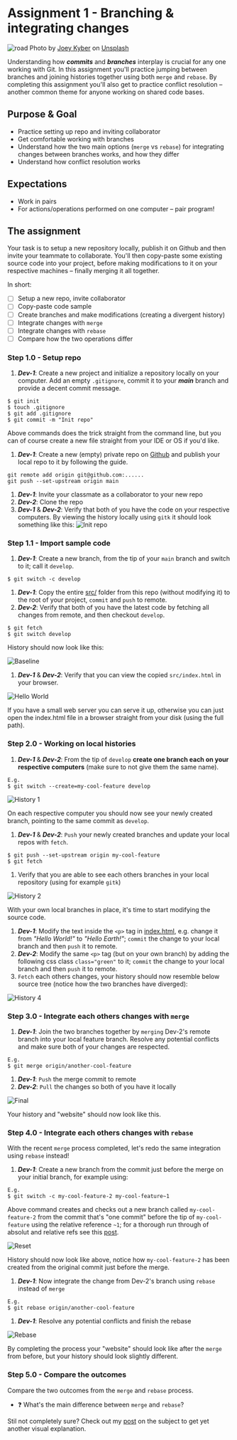 # Assignment 1 - Branching & integrating changes
![road](./docs/main.jpeg)
Photo by [Joey Kyber](https://unsplash.com/@jtkyber1?utm_source=unsplash&utm_medium=referral&utm_content=creditCopyText) on [Unsplash](https://unsplash.com/s/photos/traffic?utm_source=unsplash&utm_medium=referral&utm_content=creditCopyText)

Understanding how **_commits_** and **_branches_** interplay is crucial for any one working with Git. In this assignment you'll practice jumping between branches and joining histories together using both `merge` and `rebase`. By completing this assignment you'll also get to practice conflict resolution – another common theme for anyone working on shared code bases.

## Purpose & Goal
- Practice setting up repo and inviting collaborator
- Get comfortable working with branches
- Understand how the two main options (`merge` vs `rebase`) for integrating changes between branches works, and how they differ
- Understand how conflict resolution works

## Expectations
- Work in pairs
- For actions/operations performed on one computer – pair program!

## The assignment
Your task is to setup a new repository locally, publish it on Github and then invite your teammate to collaborate. You'll then copy-paste some existing source code into your project, before making modifications to it on your respective machines – finally merging it all together.

In short:
- [ ] Setup a new repo, invite collaborator
- [ ] Copy-paste code sample
- [ ] Create branches and make modifications (creating a divergent history)
- [ ] Integrate changes with `merge`
- [ ] Integrate changes with `rebase`
- [ ] Compare how the two operations differ

### Step 1.0 - Setup repo
1. **_Dev-1_**: Create a new project and initialize a repository locally on your computer. Add an empty `.gitignore`, commit it to your *__main__* branch and provide a decent commit message.
```
$ git init
$ touch .gitignore
$ git add .gitignore
$ git commit -m "Init repo"
```
Above commands does the trick straight from the command line, but you can of course create a new file straight from your IDE or OS if you'd like.

1. **_Dev-1_**: Create a new (empty) private repo on [Github](https://github.com/new) and publish your local repo to it by following the guide.
```
git remote add origin git@github.com:......
git push --set-upstream origin main
```

1. **_Dev-1_**: Invite your classmate as a collaborator to your new repo
1. **_Dev-2_**: Clone the repo
1. **_Dev-1_** & **_Dev-2_**: Verify that both of you have the code on your respective computers. By viewing the history locally using `gitk` it should look something like this:
![Init repo](./docs/init-repo.png)

### Step 1.1 - Import sample code
1. **_Dev-1_**: Create a new branch, from the tip of your `main` branch and switch to it; call it `develop`.
```
$ git switch -c develop
```

1. **_Dev-1_**: Copy the entire [src/](./src) folder from this repo (without modifying it) to the root of your project, `commit` and `push` to remote.
1. **_Dev-2_**: Verify that both of you have the latest code by fetching all changes from remote, and then checkout `develop`.
```
$ git fetch
$ git switch develop
```
History should now look like this:

  ![Baseline](./docs/baseline.png)

1. **_Dev-1_** & **_Dev-2_**: Verify that you can view the copied `src/index.html` in your browser.

  ![Hello World](./docs/hello-world.png)

  If you have a small web server you can serve it up, otherwise you can just open the index.html file in a browser straight from your disk (using the full path).

### Step 2.0 - Working on local histories
1. **_Dev-1_** & **_Dev-2_**: From the tip of `develop` **create one branch each on your respective computers** (make sure to not give them the same name).
```
E.g.
$ git switch --create=my-cool-feature develop
```

  ![History 1](./docs/history-1.png)

  On each respective computer you should now see your newly created branch, pointing to the same commit as `develop`.

1. **_Dev-1_** & **_Dev-2_**: `Push` your newly created branches and update your local repos with `fetch`.
```
$ git push --set-upstream origin my-cool-feature
$ git fetch
```
1. Verify that you are able to see each others branches in your local repository (using for example `gitk`)

  ![History 2](./docs/history-2.png)

  With your own local branches in place, it's time to start modifying the source code.

1. **_Dev-1_**: Modify the text inside the `<p>` tag in [index.html](./index.html), e.g. change it from _"Hello World!"_ to _"Hello Earth!"_; `commit` the change to your local branch and then `push` it to remote.
1. **_Dev-2_**: Modify the same `<p>` tag (but on your own branch) by adding the following css class `class="green"` to it; `commit` the change to your local branch and then `push` it to remote.
1. `Fetch` each others changes, your history should now resemble below source tree (notice how the two branches have diverged):

  ![History 4](./docs/history-4.png)

### Step 3.0 - Integrate each others changes with `merge`
1. **_Dev-1_**: Join the two branches together by `merging` Dev-2's remote branch into your local feature branch. Resolve any potential conflicts and make sure both of your changes are respected.
```
E.g.
$ git merge origin/another-cool-feature
```

1. **_Dev-1_**: `Push` the merge commit to remote
1. **_Dev-2_**: `Pull` the changes so both of you have it locally

  ![Final](./docs/final.png)

  Your history and "website" should now look like this.

### Step 4.0 - Integrate each others changes with `rebase`
With the recent `merge` process completed, let's redo the same integration using `rebase` instead!

1. **_Dev-1_**: Create a new branch from the commit just before the merge on your initial branch, for example using:
```
E.g.
$ git switch -c my-cool-feature-2 my-cool-feature~1
```
Above command creates and checks out a new branch called `my-cool-feature-2` from the commit that's "one commit" before the tip of `my-cool-feature` using the relative reference `~1`; for a thorough run through of absolut and relative refs see this [post](https://blog.git-init.com/relative-vs-absolute-references-in-git/).

  ![Reset](./docs/reset-rebase.png)

  History should now look like above, notice how `my-cool-feature-2` has been created from the original commit just before the merge.

1. **_Dev-1_**: Now integrate the change from Dev-2's branch using `rebase` instead of `merge`
```
E.g.
$ git rebase origin/another-cool-feature
```

1. **_Dev-1_**: Resolve any potential conflicts and finish the rebase

  ![Rebase](./docs/rebase.png)

  By completing the process your "website" should look like after the `merge` from before, but your history should look slightly different.

### Step 5.0 - Compare the outcomes
Compare the two outcomes from the `merge` and `rebase` process.
- ❓ What's the main difference between `merge` and `rebase`?

Stil not completely sure? Check out my [post](https://betterprogramming.pub/differences-between-git-merge-and-rebase-and-why-you-should-care-ae41d96237b6) on the subject to get yet another visual explanation.
